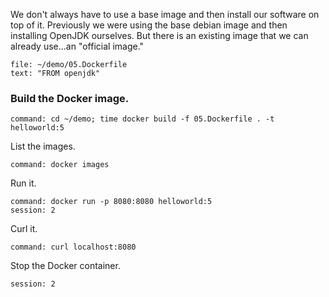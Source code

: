 We don't always have to use a base image and then install our software on top of it. Previously we were using the base debian image and then installing OpenJDK ourselves. But there is an existing image that we can already use...an "official image."

```editor:select-matching-text
file: ~/demo/05.Dockerfile
text: "FROM openjdk"
```

### Build the Docker image.

```terminal:execute
command: cd ~/demo; time docker build -f 05.Dockerfile . -t helloworld:5
```

List the images.

```terminal:execute
command: docker images
```

Run it.

```terminal:execute
command: docker run -p 8080:8080 helloworld:5
session: 2
```

Curl it.

```terminal:execute
command: curl localhost:8080
```

Stop the Docker container.

```terminal:interrupt
session: 2
```